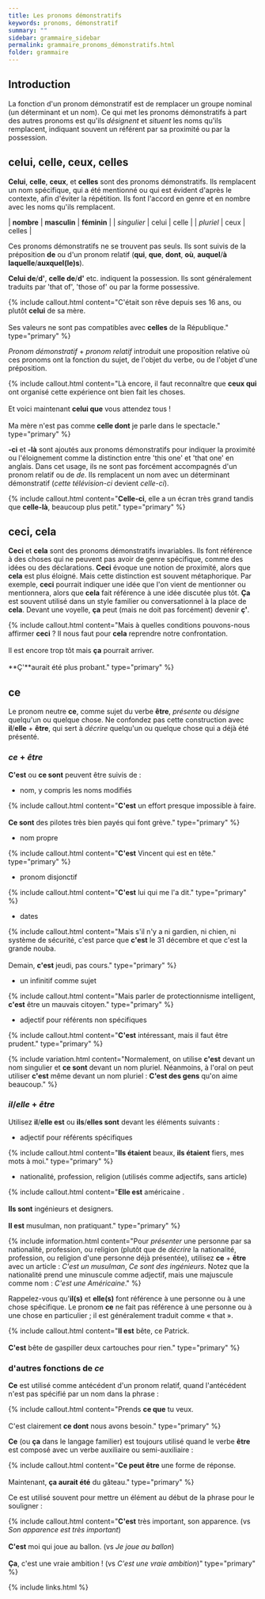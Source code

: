 ```yaml
---
title: Les pronoms démonstratifs
keywords: pronoms, démonstratif
summary: ""
sidebar: grammaire_sidebar
permalink: grammaire_pronoms_démonstratifs.html
folder: grammaire
---
```


## Introduction

La fonction d'un pronom démonstratif est de remplacer un groupe nominal (un déterminant et un nom). Ce qui met les pronoms démonstratifs à part des autres pronoms est qu'ils *désignent* et *situent* les noms qu'ils remplacent, indiquant souvent un référent par sa proximité ou par la possession.

## celui, celle, ceux, celles

**Celui**, **celle**, **ceux**, et **celles** sont des pronoms démonstratifs. Ils remplacent un nom spécifique, qui a été mentionné ou qui est évident d'après le contexte, afin d'éviter la répétition. Ils font l'accord en genre et en nombre avec les noms qu'ils remplacent.

| **nombre** | **masculin** | **féminin** |
| *singulier* | celui | celle |
| *pluriel* | ceux | celles |

Ces pronoms démonstratifs ne se trouvent pas seuls. Ils sont suivis de la préposition **de** ou d'un pronom relatif (**qui**, **que**, **dont**, **où**, **auquel**/**à laquelle**/**auxquel(le)s**).

**Celui de**/**d'**, **celle de**/**d'** etc. indiquent la possession. Ils sont généralement traduits par 'that of', 'those of' ou par la forme possessive.

{% include callout.html content="C'était son rêve depuis ses 16 ans, ou plutôt **celui** de sa mère.
<br/><br/>Ses valeurs ne sont pas compatibles avec **celles** de la République." type="primary" %}

*Pronom démonstratif* + *pronom relatif* introduit une proposition relative où ces pronoms ont la fonction du sujet, de l'objet du verbe, ou de l'objet d'une préposition.

{% include callout.html content="Là encore, il faut reconnaître que **ceux qui** ont organisé cette expérience ont bien fait les choses.
<br/><br/>Et voici maintenant **celui que** vous attendez tous&nbsp;!<br/><br/>Ma mère n'est pas comme **celle dont** je parle dans le spectacle." type="primary" %}

**-ci** et **-là** sont ajoutés aux pronoms démonstratifs pour indiquer la proximité ou l'éloignement comme la distinction entre 'this one' et 'that one' en anglais. Dans cet usage, ils ne sont pas forcément accompagnés d'un pronom relatif ou de *de*. Ils remplacent un nom avec un déterminant démonstratif (*cette télévision-ci* devient *celle-ci*).

{% include callout.html content="**Celle-ci**, elle a un écran très grand tandis que **celle-là**, beaucoup plus petit." type="primary" %}

## ceci, cela

**Ceci** et **cela** sont des pronoms démonstratifs invariables. Ils font référence à des choses qui ne peuvent pas avoir de genre spécifique, comme des idées ou des déclarations. **Ceci** évoque une notion de proximité, alors que **cela** est plus éloigné. Mais cette distinction est souvent métaphorique. Par exemple, **ceci** pourrait indiquer une idée que l'on vient de mentionner ou mentionnera, alors que **cela** fait référence à une idée discutée plus tôt. **Ça** est souvent utilisé dans un style familier ou conversationnel à la place de **cela**. Devant une voyelle, **ça** peut (mais ne doit pas forcément) devenir **ç'**.

{% include callout.html content="Mais à quelles conditions pouvons-nous affirmer **ceci**&nbsp;? Il nous faut pour **cela** reprendre notre confrontation.<br/><br/>Il est encore trop tôt mais **ça** pourrait arriver.<br/><br/>**Ç'**aurait été plus probant." type="primary" %}

## ce

Le pronom neutre **ce**, comme sujet du verbe **être**, *présente* ou *désigne* quelqu'un ou quelque chose. Ne confondez pas cette construction avec **il**/**elle** + **être**, qui sert à *décrire* quelqu'un ou quelque chose qui a déjà été présenté.

### *ce* + *être*
**C'est** ou **ce sont** peuvent être suivis de&nbsp;:

+ nom, y compris les noms modifiés 
 
 {% include callout.html content="**C'est** un effort presque impossible à faire.<br/><br/>**Ce sont** des pilotes très bien payés qui font grève." type="primary" %}

+ nom propre

{% include callout.html content="**C'est** Vincent qui est en tête." type="primary" %}

+ pronom disjonctif

{% include callout.html content="**C'est** lui qui me l'a dit." type="primary" %}

+ dates

{% include callout.html content="Mais s'il n'y a ni gardien, ni chien, ni système de sécurité, c'est parce que **c'est** le 31 décembre et que c'est la grande nouba.<br/><br/>Demain, **c'est** jeudi, pas cours." type="primary" %}

+ un infinitif comme sujet

{% include callout.html content="Mais parler de protectionnisme intelligent, **c'est** être un mauvais citoyen." type="primary" %}

+ adjectif pour référents non spécifiques

{% include callout.html content="**C'est** intéressant, mais il faut être prudent." type="primary" %}

{% include variation.html content="Normalement, on utilise **c'est** devant un nom singulier et **ce sont** devant un nom pluriel. Néanmoins, à l'oral on peut utiliser **c'est** même devant un nom pluriel&nbsp;: **C'est des gens** qu'on aime beaucoup." %}

### *il*/*elle* + *être*
Utilisez **il**/**elle est** ou **ils**/**elles sont** devant les éléments suivants&nbsp;:

+ adjectif pour référents spécifiques

{% include callout.html content="**Ils étaient** beaux, **ils étaient** fiers, mes mots à moi." type="primary" %}

+ nationalité, profession, religion (utilisés comme adjectifs, sans article)

{% include callout.html content="**Elle est** américaine .<br/><br/>**Ils sont** ingénieurs et designers.<br/><br/>**Il est** musulman, non pratiquant." type="primary" %}

{% include information.html content="Pour *présenter* une personne par sa nationalité, profession, ou religion (plutôt que de *décrire* la nationalité, profession, ou religion d'une personne déjà présentée), utilisez **ce** + **être** avec un article&nbsp;: *C'est un musulman*, *Ce sont des ingénieurs*. Notez que la nationalité prend une minuscule comme adjectif, mais une majuscule comme nom&nbsp;: *C'est une Américaine*." %}

Rappelez-vous qu'**il(s)** et **elle(s)** font référence à une personne ou à une chose spécifique. Le pronom **ce** ne fait pas référence à une personne ou à une chose en particulier ; il est généralement traduit comme « that ».

{% include callout.html content="**Il est** bête, ce Patrick.<br/><br/>**C'est** bête de gaspiller deux cartouches pour rien." type="primary" %}

### d'autres fonctions de *ce*

**Ce** est utilisé comme antécédent d'un pronom relatif, quand l'antécédent n'est pas spécifié par un nom dans la phrase&nbsp;:

{% include callout.html content="Prends **ce que** tu veux.<br/><br/>C'est clairement **ce dont** nous avons besoin." type="primary" %}

**Ce** (ou **ça** dans le langage familier) est toujours utilisé quand le verbe **être** est composé avec un verbe auxiliaire ou semi-auxiliaire&nbsp;:

{% include callout.html content="**Ce peut être** une forme de réponse.<br/><br/>Maintenant, **ça aurait été** du gâteau." type="primary" %}

Ce est utilisé souvent pour mettre un élément au début de la phrase pour le souligner&nbsp;:

{% include callout.html content="**C'est** très important, son apparence. (vs *Son apparence est très important*)<br/><br/>**C'est** moi qui joue au ballon. (vs *Je joue au ballon*)<br/><br/>**Ça**, c'est une vraie ambition&nbsp;! (vs *C'est une vraie ambition*)" type="primary" %}

{% include links.html %}
